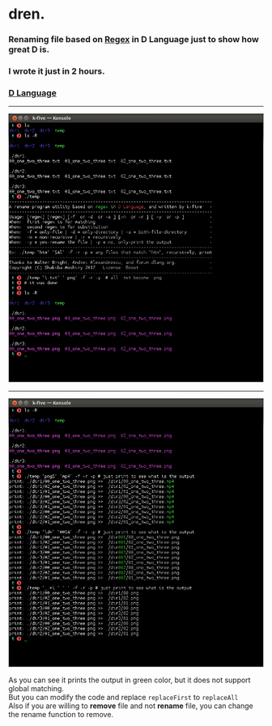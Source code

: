 # dren.
### Renaming file based on [Regex](https://en.wikipedia.org/wiki/Regular_expression) in D Language just to show how great D is.
### I wrote it just in 2 hours.
### [D Language](https://dlang.org/)

---

![dren_screenshot](https://github.com/k-five/dren/blob/master/dren_screenshot.png)

---

![dren_screenshot](https://github.com/k-five/dren/blob/master/dren_screenshot_2.png)

As you can see it prints the output in green color, but it does not support global matching.  
But you can modify the code and replace `replaceFirst` to `replaceAll`  
Also if you are willing to **remove** file and not **rename** file, you can change  
the rename function to remove.